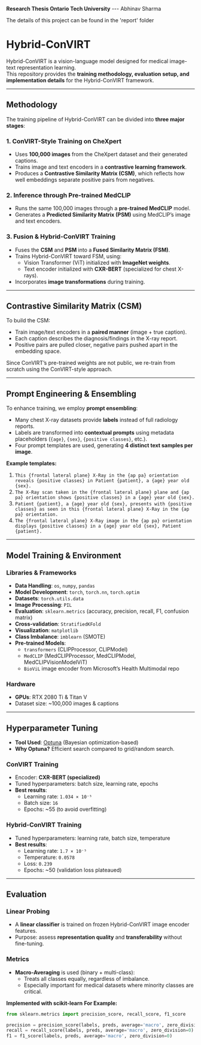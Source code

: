 **Research Thesis Ontario Tech University** --- Abhinav Sharma 

The details of this project can be found in the 'report' folder

# Hybrid-ConVIRT

Hybrid-ConVIRT is a vision-language model designed for medical image-text representation learning.  
This repository provides the **training methodology, evaluation setup, and implementation details** for the Hybrid-ConVIRT framework.

---

##  Methodology

The training pipeline of Hybrid-ConVIRT can be divided into **three major stages**:

### 1. ConVIRT-Style Training on CheXpert
- Uses **100,000 images** from the CheXpert dataset and their generated captions.
- Trains image and text encoders in a **contrastive learning framework**.
- Produces a **Contrastive Similarity Matrix (CSM)**, which reflects how well embeddings separate positive pairs from negatives.

### 2. Inference through Pre-trained MedCLIP
- Runs the same 100,000 images through a **pre-trained MedCLIP** model.
- Generates a **Predicted Similarity Matrix (PSM)** using MedCLIP’s image and text encoders.

### 3. Fusion & Hybrid-ConVIRT Training
- Fuses the **CSM** and **PSM** into a **Fused Similarity Matrix (FSM)**.
- Trains Hybrid-ConVIRT toward FSM, using:
  - Vision Transformer (ViT) initialized with **ImageNet weights**.
  - Text encoder initialized with **CXR-BERT** (specialized for chest X-rays).
- Incorporates **image transformations** during training.

---

##  Contrastive Similarity Matrix (CSM)

To build the CSM:
- Train image/text encoders in a **paired manner** (image + true caption).
- Each caption describes the diagnosis/findings in the X-ray report.
- Positive pairs are pulled closer, negative pairs pushed apart in the embedding space.

 Since ConVIRT’s pre-trained weights are not public, we re-train from scratch using the ConVIRT-style approach.

---

## Prompt Engineering & Ensembling

To enhance training, we employ **prompt ensembling**:
- Many chest X-ray datasets provide **labels** instead of full radiology reports.
- Labels are transformed into **contextual prompts** using metadata placeholders (`{age}`, `{sex}`, `{positive classes}`, etc.).
- Four prompt templates are used, generating **4 distinct text samples per image**.

**Example templates:**

1. `This {frontal lateral plane} X-Ray in the {ap pa} orientation reveals {positive classes} in Patient {patient}, a {age} year old {sex}.`
2. `The X-Ray scan taken in the {frontal lateral plane} plane and {ap pa} orientation shows {positive classes} in a {age} year old {sex}.`
3. `Patient {patient}, a {age} year old {sex}, presents with {positive classes} as seen in this {frontal lateral plane} X-Ray in the {ap pa} orientation.`
4. `The {frontal lateral plane} X-Ray image in the {ap pa} orientation displays {positive classes} in a {age} year old {sex}, Patient {patient}.`

---

##  Model Training & Environment

### Libraries & Frameworks
- **Data Handling**: `os`, `numpy`, `pandas`
- **Model Development**: `torch`, `torch.nn`, `torch.optim`
- **Datasets**: `torch.utils.data`
- **Image Processing**: `PIL`
- **Evaluation**: `sklearn.metrics` (accuracy, precision, recall, F1, confusion matrix)
- **Cross-validation**: `StratifiedKFold`
- **Visualization**: `matplotlib`
- **Class Imbalance**: `imblearn` (SMOTE)
- **Pre-trained Models**:
  - `transformers` (CLIPProcessor, CLIPModel)
  - `MedCLIP` (MedCLIPProcessor, MedCLIPModel, MedCLIPVisionModelViT)
  - `BioViL` image encoder from Microsoft’s Health Multimodal repo

### Hardware
- **GPUs**: RTX 2080 Ti & Titan V
- Dataset size: ~100,000 images & captions

---

##  Hyperparameter Tuning

- **Tool Used**: [Optuna](https://optuna.org/) (Bayesian optimization-based)
- **Why Optuna?** Efficient search compared to grid/random search.

### ConVIRT Training
- Encoder: **CXR-BERT (specialized)**
- Tuned hyperparameters: batch size, learning rate, epochs
- **Best results**:
  - Learning rate: `1.034 × 10⁻⁵`
  - Batch size: `16`
  - Epochs: ~55 (to avoid overfitting)

### Hybrid-ConVIRT Training
- Tuned hyperparameters: learning rate, batch size, temperature
- **Best results**:
  - Learning rate: `1.7 × 10⁻⁵`
  - Temperature: `0.0578`
  - Loss: `0.239`
  - Epochs: ~50 (validation loss plateaued)

---

## Evaluation

### Linear Probing
- A **linear classifier** is trained on frozen Hybrid-ConVIRT image encoder features.
- Purpose: assess **representation quality** and **transferability** without fine-tuning.

### Metrics
- **Macro-Averaging** is used (binary + multi-class):
  - Treats all classes equally, regardless of imbalance.
  - Especially important for medical datasets where minority classes are critical.

**Implemented with scikit-learn** 
**For Example:**
```python
from sklearn.metrics import precision_score, recall_score, f1_score

precision = precision_score(labels, preds, average='macro', zero_division=0)
recall = recall_score(labels, preds, average='macro', zero_division=0)
f1 = f1_score(labels, preds, average='macro', zero_division=0)


